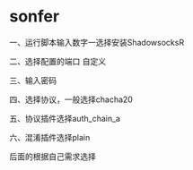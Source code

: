 # sonfer
一、运行脚本输入数字一选择安装ShadowsocksR


二、选择配置的端口 自定义


三、输入密码

四、选择协议，一般选择chacha20

五、协议插件选择auth_chain_a

六、混淆插件选择plain

后面的根据自己需求选择
